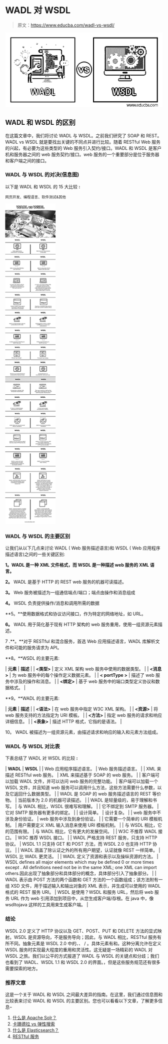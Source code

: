 # WADL 对 WSDL

> 原文：<https://www.educba.com/wadl-vs-wsdl/>

![WADL vs WSDL](img/73f790f309549c87e735a375e59a6b8a.png "WADL vs WSDL")



## WADL 和 WSDL 的区别

在这篇文章中，我们将讨论 WADL 与 WSDL。之前我们研究了 SOAP 和 REST。WADL vs WSDL 就是要找出关键的不同点并进行比较。随着 RESTful Web 服务的兴起，有必要为这些类型的 Web 服务引入契约/接口。WADL 和 WSDL 是客户机和服务器之间的 web 服务契约/接口。web 服务的一个重要部分是位于服务器和客户端之间的接口。

### WADL 与 WSDL 的对决(信息图)

以下是 WADL 和 WSDL 的 15 大比较 **:**

<small>网页开发、编程语言、软件测试&其他</small>

![WADL vs WSDL info](img/b3fc704e7c0152ef6ec7073d350a90f7.png "WADL vs WSDL info")



### WADL 与 WSDL 的主要区别

让我们从以下几点来讨论 WADL ( Web 服务描述语言)和 WSDL ( Web 应用程序描述语言)之间的一些关键区别:

**1。WADL 是一种 XML 文件格式，而 WSDL 是一种描述 web 服务的 XML 语言。**

**2。** WADL 是基于 HTTP 的 REST web 服务的机器可读描述。

**3。** Web 服务被描述为一组通信端点/端口；端点由操作和消息组成

**4。** WSDL 负责提供操作/消息和调用所需的数据

**5。**使用数据格式和协议访问接口，作为特定的网络地址，如 URL。

**6。** WADL 用于简化基于现有 HTTP 架构的 web 服务重用，使用一组资源元素描述。

7 .**。**对于 RESTful 和混合服务，首选 Web 应用描述语言，WADL 库解析文件和可能的服务请求为 API。

**8。**WSDL 的主要元素:

| **元素** | **描述** |
| **<类型>** | 定义 XML 架构 web 服务中使用的数据类型。 |
| **<消息>** | 为 web 服务中的每个操作定义数据元素。 |
| **< portType >** | 描述了 web 服务中涉及的操作和消息。 |
| **<绑定>** | 基于 web 服务中的端口类型定义协议和数据格式。 |

**9。**WADL 的主要元素:

| **元素** | **描述** |
| **<语法>** | 在 web 服务中指定 W3C XML 架构。 |
| **<资源>** | 将 web 服务支持的方法指定为 URI 模板。 |
| **<方法>** | 指定 web 服务的请求和响应详细信息。 |
| **<表象>** | 描述 HTTP 格式，它指的是语法。 |

10。 WADL 被描述为一组资源元素，由描述请求和响应的输入和元素方法组成。

### WADL 与 WSDL 对比表

下表总结了 WADL 对 WSDL 的比较 **:**

| **WADL** | **WSDL** |
| Web 应用程序描述语言。 | Web 服务描述语言。 |
| XML 来描述 RESTful web 服务。 | XML 来描述基于 SOAP 的 web 服务。 |
| 客户端可以加载 WADL 文件，并可以访问 web 服务的完整功能。 | 客户端可以加载一个 WSDL 文件，并且知道 web 服务可以调用什么方法，这些方法需要什么参数，以及它返回什么数据类型。 |
| WADL 是 SOAP 的 web 服务描述语言的 REST 等价物。 | 当前版本为 2.0 的机器可读描述。 |
| WADL 是轻量级的，易于理解和书写。 | 与 WADL 相比，WSDL 很难写和理解。 |
| 它不绑定到 SMTP 服务器。 | 它对 SMTP 服务器有更多的绑定。 |
| 设计简单。 | 设计复杂。 |
| web 服务中不涉及身份验证。 | web 服务中涉及到身份验证。 |
| 它需要一个简单的 URI 模板机制。 | 用户需要定义 XML 输入消息来使用 URI 模板机制。 |
| 与 WSDL 相比，它的范围有限。 | 与 WADL 相比，它有更大的发展空间。 |
| W3C 不推荐 WADL 接口。 | W3C 推荐 WSDL 接口。 |
| WADL 严格支持 REST 服务，只支持 HTTP 协议。 | WSDL 1.1 只支持 GET 和 POST 方法，而 WSDL 2.0 也支持 HTTP 协议。 |
| WADL 涵盖了除认证之外的所有用户期望，认证就像 REST 一样简单。 | WSDL 比 WADL 更灵活。 |
| WADL 定义了资源和表示以及操纵资源的方法。 | WSDL defines all major elements which may be defined 0 or more times except <types>. All definitions need not be in the same XML; one XML can import others.因此出现了抽象部分和具体部分的概念，具体部分引入了抽象部分。 |
| WADL 表示由 POST 方法的两个函数和 GET 方法的一个函数组成；该方法附有一组 XSD 文件，用于描述输入和输出对象的 XML 表示，并生成可以使用的 WADL 格式的 REST 服务 URI。 | WSDL 是使用？WSDL 和服务 URL，然后将 web 服务 URL 作为 web 引用添加到项目中，从您生成客户端/存根。在 java 中，像 wsdltojava 这样的工具用来生成客户端。 |

### 结论

WSDL 2.0 定义了 HTTP 协议以及 GET、POST、PUT 和 DELETE 方法的显式映射。WSDL 是资源导向，不是服务导向；因此，与 WADL 相比，RESTful 服务有所不同。抽象元素是 WSDL 2.0 中的<types>、<message>、 <porttype>/ <interface>。具体元素有<binding>和<service>。这种分离允许在定义 WSDL 服务时实现最大程度的重用和灵活性。这无疑是一场精彩的 WADL 对 WSDL 之旅。我们以公平的方式报道了 WADL 与 WSDL 的关键点和分歧；我们也看到了 WADL、WSDL 1.1 和 WSDL 2.0 的界面。，但是这些服务规范还有很多需要探索的地方。</service></binding></interface></porttype></message></types>

### 推荐文章

这是一个关于 WADL 和 WSDL 之间最大差异的指南。在这里，我们通过信息图和比较表来讨论 WADL 和 WSDL 的主要区别。您也可以看看以下文章，了解更多信息–

1.  [什么是 Apache Solr？](https://www.educba.com/apache-solr/)
2.  [卡珊德拉 vs 弹性搜索](https://www.educba.com/cassandra-vs-elasticsearch/)
3.  [什么是 Elasticsearch？](https://www.educba.com/what-is-elasticsearch/)
4.  [RESTful 服务](https://www.educba.com/restful-services/)





